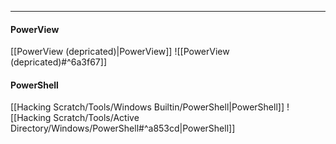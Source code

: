 -- -
#### PowerView
[[PowerView (depricated)|PowerView]]
![[PowerView (depricated)#^6a3f67]]
#### PowerShell
[[Hacking Scratch/Tools/Windows Builtin/PowerShell|PowerShell]]
![[Hacking Scratch/Tools/Active Directory/Windows/PowerShell#^a853cd|PowerShell]]
